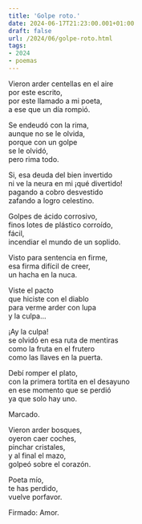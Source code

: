 ```yaml
---
title: 'Golpe roto.'
date: 2024-06-17T21:23:00.001+01:00
draft: false
url: /2024/06/golpe-roto.html
tags: 
- 2024
- poemas
---
```


Vieron arder centellas en el aire  
por este escrito,  
por este llamado a mi poeta,  
a ese que un día rompió.  

Se endeudó con la rima,  
aunque no se le olvida,  
porque con un golpe  
se le olvidó,  
pero rima todo.  

Si, esa deuda del bien invertido  
ni ve la neura en mi ¡qué divertido!  
pagando a cobro desvestido  
zafando a logro celestino.  

Golpes de ácido corrosivo,  
finos lotes de plástico corroído,  
fácil,  
incendiar el mundo de un soplido.  

Visto para sentencia en firme,  
esa firma difícil de creer,  
un hacha en la nuca.  

Viste el pacto   
que hiciste con el diablo  
para verme arder con lupa  
y la culpa...  

¡Ay la culpa!  
se olvidó en esa ruta de mentiras  
como la fruta en el frutero  
como las llaves en la puerta.  

Debí romper el plato,  
con la primera tortita en el desayuno  
en ese momento que se perdió  
ya que solo hay uno.  

Marcado.  

Vieron arder bosques,  
oyeron caer coches,  
pinchar cristales,  
y al final el mazo,  
golpeó sobre el corazón.  

Poeta mío,  
te has perdido,  
vuelve porfavor.  

Firmado: Amor.   

